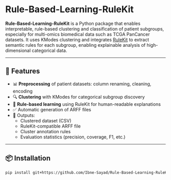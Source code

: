 # Rule-Based-Learning-RuleKit

**Rule-Based-Learning-RuleKit** is a Python package that enables interpretable, rule-based clustering and classification of patient subgroups, especially for multi-omics biomedical data such as TCGA PanCancer datasets. It uses KModes clustering and integrates [RuleKit](https://github.com/irb-jku/RuleKit) to extract semantic rules for each subgroup, enabling explainable analysis of high-dimensional categorical data.

---

## 📌 Features

- 📊 **Preprocessing** of patient datasets: column renaming, cleaning, encoding
- 🔍 **Clustering** with KModes for categorical subgroup discovery
- 📜 **Rule-based learning** using RuleKit for human-readable explanations
- ✅ Automatic generation of ARFF files
- 📁 Outputs:
  - Clustered dataset (CSV)
  - RuleKit-compatible ARFF file
  - Cluster annotation rules
  - Evaluation statistics (precision, coverage, F1, etc.)

---

## 📦 Installation

```bash
pip install git+https://github.com/Ibne-Sayad/Rule-Based-Learning-RuleKit.git
